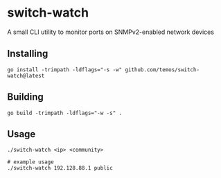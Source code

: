 # switch-watch

A small CLI utility to monitor ports on SNMPv2-enabled network devices


## Installing
```shell
go install -trimpath -ldflags="-s -w" github.com/temos/switch-watch@latest
```

## Building
```shell
go build -trimpath -ldflags="-w -s" .
```

## Usage
```shell
./switch-watch <ip> <community>

# example usage
./switch-watch 192.128.88.1 public
```
